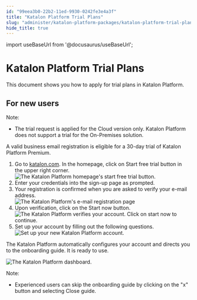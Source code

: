 ```yaml
---
id: "99eea3b0-22b2-11ed-9930-0242fe3e4a3f"
title: "Katalon Platform Trial Plans"
slug: "administer/katalon-platform-packages/katalon-platform-trial-plans"
hide_title: true
---
```

import useBaseUrl from '@docusaurus/useBaseUrl';


# <a id="id" class="anchor_top_offset"/><a id="ariaid-title1" class="anchor_top_offset"/>Katalon Platform Trial Plans

<p xmlns="http://www.w3.org/1999/xhtml" className="p">This document shows you how to apply for trial plans in <span className="ph">Katalon Platform</span>.</p> 

## <a id="task-8734" class="anchor_top_offset"/>For new users

<section xmlns="http://www.w3.org/1999/xhtml" className="section context"><div className="note note note_note"><span className="note__title">Note:</span> <ul className="ul"><li className="li"><p className="p">The trial request is applied for the Cloud version only. <span className="ph">Katalon Platform</span> does not support a trial for the On-Premises solution.</p></li></ul></div><p className="p">A valid business email registration is eligible for a 30-day trial of Katalon Platform Premium.</p></section> 
<ol xmlns="http://www.w3.org/1999/xhtml" className="ol steps"><li className="li step stepexpand"><span className="ph cmd">Go to <a className="xref j-external-link" href="https://katalon.com/" target="_blank">katalon.com</a>. In the homepage, click on <span className="ph uicontrol">Start free trial</span> button in the upper right corner. </span><div className="itemgroup info"><img className="image" width={800} src={useBaseUrl("/7a58d660-d9af-11ed-ae00-0242cfbc79b5.png")} alt="The Katalon Platform homepage's start free trial button." /></div></li><li className="li step stepexpand"><span className="ph cmd">Enter your credentials into the sign-up page as prompted. </span></li><li className="li step stepexpand"><span className="ph cmd">Your registration is confirmed when you are asked to verify your e-mail address. </span><div className="itemgroup info"><img className="image" width={800} src={useBaseUrl("/00be5ae0-d9b0-11ed-ae00-0242cfbc79b5.png")} alt="The Katalon Platform's e-mail registration page" /></div></li><li className="li step stepexpand"><span className="ph cmd">Upon verification, click on the <span className="ph uicontrol">Start now</span> button. </span><div className="itemgroup info"><img className="image" width={800} src={useBaseUrl("/77039b70-d9b0-11ed-ae00-0242cfbc79b5.png")} alt="The Katalon Platform verifies your account. Click on start now to continue." /></div></li><li className="li step stepexpand"><span className="ph cmd">Set up your account by filling out the following questions. </span><div className="itemgroup info"><img className="image" width={800} src={useBaseUrl("/a0686b70-d9b1-11ed-ae00-0242cfbc79b5.png")} alt="Set up your new Katalon Platform account." /></div></li></ol> 
<section xmlns="http://www.w3.org/1999/xhtml" className="section result">The Katalon Platform automatically configures your account and directs you to the onboarding guide. It is ready to use.<p className="p"><img className="image" width={800} src={useBaseUrl("/48d7c620-d9b2-11ed-ae00-0242cfbc79b5.png")} alt="The Katalon Platform dashboard." /> </p><div className="note note note_note"><span className="note__title">Note:</span> <ul className="ul"><li className="li"><p className="p">Experienced users can skip the onboarding guide by clicking on the "x" button and selecting <span className="ph uicontrol">Close guide</span>.</p></li></ul></div> </section> 
